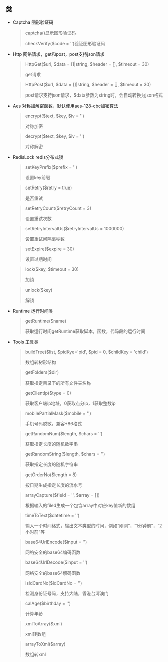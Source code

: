 ## 类

* Captcha   图形验证码
  > captcha()显示图形验证码
  > 
  > checkVerify($code = '')验证图形验证码

* Http    网络请求，get和post，post支持json请求
  > HttpGet($url, $data = []|string, $header = [], $timeout = 30)
  > 
  > get请求

  > HttpPost($url, $data = []|string, $header = [], $timeout = 30)
  >
  > post请求支持json请求，$data参数为string时，会自动转换为json格式

* Aes    对称加解密函数，默认使用aes-128-cbc加密算法
  > encrypt($text, $key, $iv = '')
  > 
  > 对称加密

  > decrypt($text, $key, $iv = '')
  > 
  > 对称解密
  
* RedisLock    redis分布式锁
  > setKeyPrefix($prefix = '')
  > 
  > 设置key前缀
  
  > setRetry($retry = true)
  > 
  > 是否重试
  
  > setRetryCount($retryCount = 3)
  > 
  > 设置重试次数

  > setRetryIntervalUs($retryIntervalUs = 1000000)
  > 
  > 设置重试间隔毫秒数

  > setExpire($expire = 30)
  > 
  > 设置过期时间
  
  > lock($key, $timeout = 30)
  > 
  > 加锁

  > unlock($key)
  > 
  > 解锁

* Runtime    运行时间类
  > getRuntime($name)
  > 
  > 获取运行时间getRuntime获取脚本，函数，代码段的运行时间
* Tools    工具类
  > buildTree($list, $pidKye='pid', $pid = 0, $childKey = 'child')
  > 
  > 数组转树形结构

  > getFolders($dir)
  >
  > 获取指定目录下的所有文件夹名称

  > getClientIp($type = 0)  
  > 
  > 获取客户端ip地址，0获取点分ip，1获取整数ip

  > mobilePartialMask($mobile = '')
  > 
  > 手机号码脱敏，兼容+86格式 

  > getRandomNum($length, $chars = '')  
  > 
  > 获取指定长度的随机数字串

  > getRandomString($length, $chars = '')  
  > 
  > 获取指定长度的随机字符串

  > getOrderNo($length = 8) 
  > 
  > 按日期生成指定长度的流水号

  > arrayCapture($field = '', $array = [])  
  > 
  > 根据输入的filed生成一个包含array中对应key值新的数组

  > timeToText($datetime = '')
  > 
  > 输入一个时间格式，输出文本类型的时间，例如“刚刚”，“1分钟前”，“2小时前”等

  > base64UrlEncode($input = '')
  > 
  > 网络安全的base64编码函数

  > base64UrlDecode($input = '')
  > 
  > 网络安全的base64解码函数

  > isIdCardNo($idCardNo = '')
  > 
  > 检测身份证号码，支持大陆，香港台湾澳门 

  > calAge($birthday = '')
  > 
  > 计算年龄

  > xmlToArray($xml)
  > 
  > xml转数组

  > arrayToXml($array)
  > 
  > 数组转xml